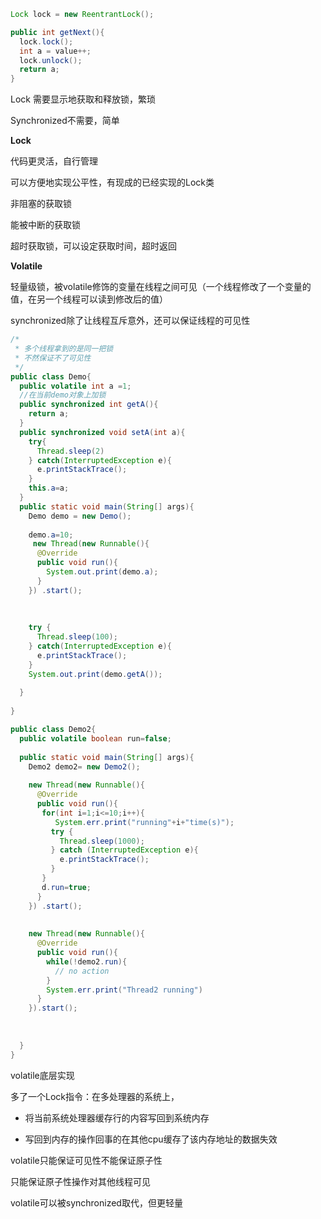 ```java
Lock lock = new ReentrantLock();

public int getNext(){
  lock.lock();
  int a = value++;
  lock.unlock();
  return a;
}
```

Lock 需要显示地获取和释放锁，繁琐

Synchronized不需要，简单



**Lock**

代码更灵活，自行管理

可以方便地实现公平性，有现成的已经实现的Lock类

非阻塞的获取锁

能被中断的获取锁

超时获取锁，可以设定获取时间，超时返回



**Volatile**

轻量级锁，被volatile修饰的变量在线程之间可见（一个线程修改了一个变量的值，在另一个线程可以读到修改后的值）

synchronized除了让线程互斥意外，还可以保证线程的可见性

```java
/*
 * 多个线程拿到的是同一把锁
 * 不然保证不了可见性
 */
public class Demo{
  public volatile int a =1;
  //在当前demo对象上加锁
  public synchronized int getA(){
    return a;
  }
  public synchronized void setA(int a){
    try{
      Thread.sleep(2)
    } catch(InterruptedException e){
      e.printStackTrace();
    }
    this.a=a;
  }
  public static void main(String[] args){
    Demo demo = new Demo();
    
    demo.a=10;
     new Thread(new Runnable(){
      @Override
      public void run(){
        System.out.print(demo.a);
      }
    }) .start();
    
    
   
    try {
      Thread.sleep(100);
    } catch(InterruptedException e){
      e.printStackTrace();
    }
    System.out.print(demo.getA());  
      
  }
  
}
```

```java
public class Demo2{
  public volatile boolean run=false;
  
  public static void main(String[] args){
    Demo2 demo2= new Demo2();
    
    new Thread(new Runnable(){
      @Override
      public void run(){
       for(int i=1;i<=10;i++){
          System.err.print("running"+i+"time(s)");
         try {
           Thread.sleep(1000);
         } catch (InterruptedException e){
           e.printStackTrace();
         }
       }
       d.run=true;
      }
    }) .start();
    
    
    new Thread(new Runnable(){
      @Override
      public void run(){
        while(!demo2.run){
          // no action
        }
        System.err.print("Thread2 running")
      }
    }).start();
    
    
    
  }
}
```



volatile底层实现

多了一个Lock指令：在多处理器的系统上，

* 将当前系统处理器缓存行的内容写回到系统内存

* 写回到内存的操作回事的在其他cpu缓存了该内存地址的数据失效



volatile只能保证可见性不能保证原子性

只能保证原子性操作对其他线程可见

volatile可以被synchronized取代，但更轻量